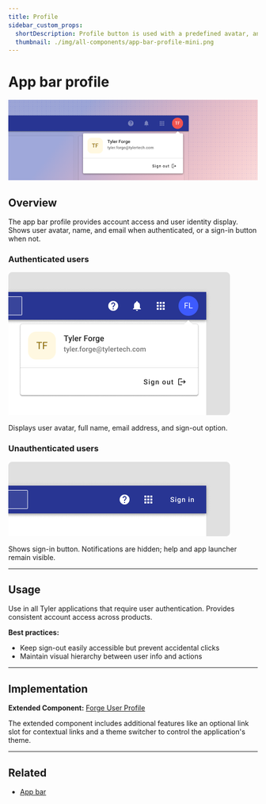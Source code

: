 ```yaml
---
title: Profile
sidebar_custom_props:
  shortDescription: Profile button is used with a predefined avatar, and is responsible for displaying profile information within a popup.
  thumbnail: ./img/all-components/app-bar-profile-mini.png
---
```


# App bar profile

<ComponentVisual storybookUrl="https://tyler-technologies-oss.github.io/forge-extended/v1/?path=/story/components-user-profile--demo">

![](./images/app-bar-profile.png)

</ComponentVisual>

## Overview

The app bar profile provides account access and user identity display. Shows user avatar, name, and email when authenticated, or a sign-in button when not.

### Authenticated users

<ImageBlock maxWidth="450px">

![Profile card showing user avatar, name, email, and sign out option](./images/app-bar-profile-card.png)

</ImageBlock>

Displays user avatar, full name, email address, and sign-out option.

### Unauthenticated users

<ImageBlock maxWidth="450px">

![App bar with sign-in button for logged out users](./images/app-bar-logged-out.png)

</ImageBlock>

Shows sign-in button. Notifications are hidden; help and app launcher remain visible.

---

## Usage

Use in all Tyler applications that require user authentication. Provides consistent account access across products.

**Best practices:**
- Keep sign-out easily accessible but prevent accidental clicks
- Maintain visual hierarchy between user info and actions

---

## Implementation

**Extended Component:** [Forge User Profile](https://tyler-technologies-oss.github.io/forge-extended/v1/?path=/docs/components-user-profile--docs)

The extended component includes additional features like an optional link slot for contextual links and a theme switcher to control the application's theme.


---

## Related 

- [App bar](/components/app-bar/app-bar)

